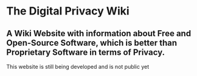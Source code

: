# The Digital Privacy Wiki

## A Wiki Website with information about Free and Open-Source Software, which is better than Proprietary Software in terms of Privacy.

This website is still being developed and is not public yet
